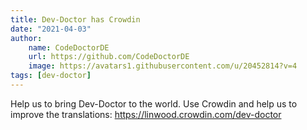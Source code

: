 ```yaml
---
title: Dev-Doctor has Crowdin
date: "2021-04-03"
author: 
    name: CodeDoctorDE
    url: https://github.com/CodeDoctorDE
    image: https://avatars1.githubusercontent.com/u/20452814?v=4
tags: [dev-doctor]
---
```


Help us to bring Dev-Doctor to the world.
Use Crowdin and help us to improve the translations: <https://linwood.crowdin.com/dev-doctor>
